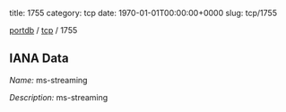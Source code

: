 title: 1755
category: tcp
date: 1970-01-01T00:00:00+0000
slug: tcp/1755

[portdb](/) / [tcp](/category/tcp.html) / 1755


## IANA Data

_Name:_ ms-streaming

_Description:_ ms-streaming

